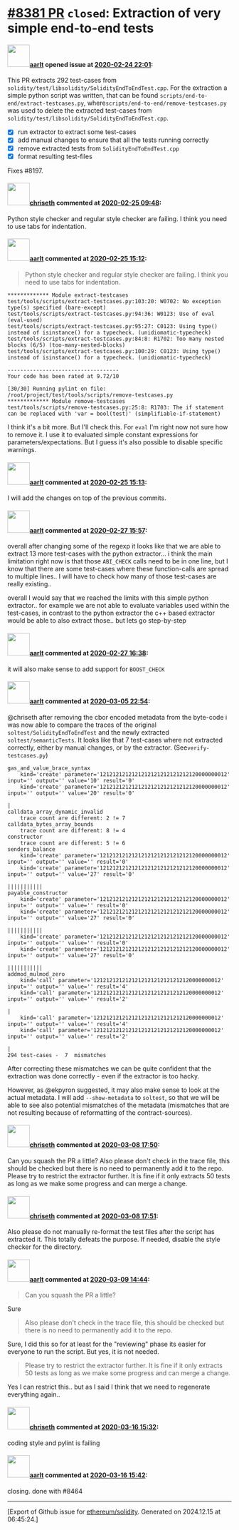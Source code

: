 # [\#8381 PR](https://github.com/ethereum/solidity/pull/8381) `closed`: Extraction of very simple end-to-end tests

#### <img src="https://avatars.githubusercontent.com/u/5008794?u=aa5f725afdad81154a79cd5ab6be9340b08da4a9&v=4" width="50">[aarlt](https://github.com/aarlt) opened issue at [2020-02-24 22:01](https://github.com/ethereum/solidity/pull/8381):

This PR extracts 292 test-cases from `solidity/test/libsolidity/SolidityEndToEndTest.cpp`. For the extraction a simple python script was written, that can be found `scripts/end-to-end/extract-testcases.py`, where`scripts/end-to-end/remove-testcases.py` was used to delete the extracted test-cases from `solidity/test/libsolidity/SolidityEndToEndTest.cpp`.

- [X] run extractor to extract some test-cases
- [X] add manual changes to ensure that all the tests running correctly
- [X] remove extracted tests from `SolidityEndToEndTest.cpp`
- [X] format resulting test-files

Fixes #8197. 

#### <img src="https://avatars.githubusercontent.com/u/9073706?v=4" width="50">[chriseth](https://github.com/chriseth) commented at [2020-02-25 09:48](https://github.com/ethereum/solidity/pull/8381#issuecomment-590778829):

Python style checker and regular style checker are failing. I think you need to use tabs for indentation.

#### <img src="https://avatars.githubusercontent.com/u/5008794?u=aa5f725afdad81154a79cd5ab6be9340b08da4a9&v=4" width="50">[aarlt](https://github.com/aarlt) commented at [2020-02-25 15:12](https://github.com/ethereum/solidity/pull/8381#issuecomment-590915515):

> Python style checker and regular style checker are failing. I think you need to use tabs for indentation.

```
************* Module extract-testcases
test/tools/scripts/extract-testcases.py:103:20: W0702: No exception type(s) specified (bare-except)
test/tools/scripts/extract-testcases.py:94:36: W0123: Use of eval (eval-used)
test/tools/scripts/extract-testcases.py:95:27: C0123: Using type() instead of isinstance() for a typecheck. (unidiomatic-typecheck)
test/tools/scripts/extract-testcases.py:84:8: R1702: Too many nested blocks (6/5) (too-many-nested-blocks)
test/tools/scripts/extract-testcases.py:100:29: C0123: Using type() instead of isinstance() for a typecheck. (unidiomatic-typecheck)

-----------------------------------
Your code has been rated at 9.72/10

[30/30] Running pylint on file: /root/project/test/tools/scripts/remove-testcases.py
************* Module remove-testcases
test/tools/scripts/remove-testcases.py:25:8: R1703: The if statement can be replaced with 'var = bool(test)' (simplifiable-if-statement)
```

I think it's a bit more. But I'll check this. For `eval` I'm right now not sure how to remove it. I use it to evaluated simple constant expressions for parameters/expectations. But I guess it's also possible to disable specific warnings.

#### <img src="https://avatars.githubusercontent.com/u/5008794?u=aa5f725afdad81154a79cd5ab6be9340b08da4a9&v=4" width="50">[aarlt](https://github.com/aarlt) commented at [2020-02-25 15:13](https://github.com/ethereum/solidity/pull/8381#issuecomment-590916151):

I will add the changes on top of the previous commits.

#### <img src="https://avatars.githubusercontent.com/u/5008794?u=aa5f725afdad81154a79cd5ab6be9340b08da4a9&v=4" width="50">[aarlt](https://github.com/aarlt) commented at [2020-02-27 15:57](https://github.com/ethereum/solidity/pull/8381#issuecomment-592034168):

overall after changing some of the regexp it looks like that we are able to extract 13 more test-cases with the python extractor... i think the main limitation right now is that those `ABI_CHECK` calls need to be in one line, but I know that there are some test-cases where these function-calls are spread to multiple lines.. I will have to check how many of those test-cases are really existing..

overall I would say that we reached the limits with this simple python extractor.. for example we are not able to evaluate variables used within the test-cases, in contrast to the python extractor the c++ based extractor would be able to also extract those.. but lets go step-by-step

#### <img src="https://avatars.githubusercontent.com/u/5008794?u=aa5f725afdad81154a79cd5ab6be9340b08da4a9&v=4" width="50">[aarlt](https://github.com/aarlt) commented at [2020-02-27 16:38](https://github.com/ethereum/solidity/pull/8381#issuecomment-592055836):

it will also make sense to add support for `BOOST_CHECK`

#### <img src="https://avatars.githubusercontent.com/u/5008794?u=aa5f725afdad81154a79cd5ab6be9340b08da4a9&v=4" width="50">[aarlt](https://github.com/aarlt) commented at [2020-03-05 22:54](https://github.com/ethereum/solidity/pull/8381#issuecomment-595487304):

@chriseth after removing the cbor encoded metadata from the byte-code i was now able to compare the traces of the original `soltest/SolidityEndToEndTest` and the newly extracted `soltest/semanticTests`. It looks like that 7 test-cases where not extracted correctly, either by manual changes, or by the extractor. (See`verify-testcases.py`)

```
gas_and_value_brace_syntax
    kind='create' parameter='1212121212121212121212121212120000000012' input='' output='' value='10' result='0'
    kind='create' parameter='1212121212121212121212121212120000000012' input='' output='' value='20' result='0'
                                                                                                 |             
calldata_array_dynamic_invalid
    trace count are different: 2 != 7
calldata_bytes_array_bounds
    trace count are different: 8 != 4
constructor
    trace count are different: 5 != 6
senders_balance
    kind='create' parameter='1212121212121212121212121212120000000012' input='' output='' value='' result='0'
    kind='create' parameter='1212121212121212121212121212120000000012' input='' output='' value='27' result='0'
                                                                                                 ||||||||||| 
payable_constructor
    kind='create' parameter='1212121212121212121212121212120000000012' input='' output='' value='' result='0'
    kind='create' parameter='1212121212121212121212121212120000000012' input='' output='' value='27' result='0'
                                                                                                 ||||||||||| 
    kind='create' parameter='1212121212121212121212121212120000000012' input='' output='' value='' result='0'
    kind='create' parameter='1212121212121212121212121212120000000012' input='' output='' value='27' result='0'
                                                                                                 ||||||||||| 
addmod_mulmod_zero
    kind='call' parameter='1212121212121212121212121212120000000012' input='' output='' value='' result='4'
    kind='call' parameter='1212121212121212121212121212120000000012' input='' output='' value='' result='2'
                                                                                                         | 
    kind='call' parameter='1212121212121212121212121212120000000012' input='' output='' value='' result='4'
    kind='call' parameter='1212121212121212121212121212120000000012' input='' output='' value='' result='2'
                                                                                                         | 
294 test-cases -  7  mismatches
```

After correcting these mismatches we can be quite confident that the extraction was done correctly - even if the extractor is too hacky. 

However, as @ekpyron suggested, it may also make sense to look at the actual metadata. I will add  `--show-metadata` to `soltest`, so that we will be able to see also potential mismatches of the metadata (mismatches that are not resulting because of reformatting of the contract-sources).

#### <img src="https://avatars.githubusercontent.com/u/9073706?v=4" width="50">[chriseth](https://github.com/chriseth) commented at [2020-03-08 17:50](https://github.com/ethereum/solidity/pull/8381#issuecomment-596232011):

Can you squash the PR a little? Also please don't check in the trace file, this should be checked but there is no need to permanently add it to the repo. Please try to restrict the extractor further. It is fine if it only extracts 50 tests as long as we make some progress and can merge a change.

#### <img src="https://avatars.githubusercontent.com/u/9073706?v=4" width="50">[chriseth](https://github.com/chriseth) commented at [2020-03-08 17:51](https://github.com/ethereum/solidity/pull/8381#issuecomment-596232080):

Also please do not manually re-format the test files after the script has extracted it. This totally defeats the purpose. If needed, disable the style checker for the directory.

#### <img src="https://avatars.githubusercontent.com/u/5008794?u=aa5f725afdad81154a79cd5ab6be9340b08da4a9&v=4" width="50">[aarlt](https://github.com/aarlt) commented at [2020-03-09 14:44](https://github.com/ethereum/solidity/pull/8381#issuecomment-596575873):

> Can you squash the PR a little? 

Sure

> Also please don't check in the trace file, this should be checked but there is no need to permanently add it to the repo. 

Sure, I did this so for at least for the "reviewing" phase its easier for everyone to run the script. But yes, it is not needed.

> Please try to restrict the extractor further. It is fine if it only extracts 50 tests as long as we make some progress and can merge a change.

Yes I can restrict this.. but as I said I think that we need to regenerate everything again..

#### <img src="https://avatars.githubusercontent.com/u/9073706?v=4" width="50">[chriseth](https://github.com/chriseth) commented at [2020-03-16 15:32](https://github.com/ethereum/solidity/pull/8381#issuecomment-599602099):

coding style and pylint is failing

#### <img src="https://avatars.githubusercontent.com/u/5008794?u=aa5f725afdad81154a79cd5ab6be9340b08da4a9&v=4" width="50">[aarlt](https://github.com/aarlt) commented at [2020-03-16 15:42](https://github.com/ethereum/solidity/pull/8381#issuecomment-599607318):

closing. done with #8464


-------------------------------------------------------------------------------



[Export of Github issue for [ethereum/solidity](https://github.com/ethereum/solidity). Generated on 2024.12.15 at 06:45:24.]
